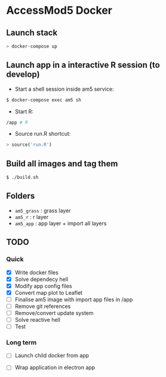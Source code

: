 # AccessMod5 Docker

##  Launch stack 

```sh
> docker-compose up
```

## Launch app in a interactive R session (to develop)

- Start a shell session inside am5 service:

```sh
$ docker-compose exec am5 sh
```

- Start R:

```sh
/app # R
```

- Source run.R shortcut:

```sh
> source('run.R')
```


## Build all images and tag them

```sh
$ ./build.sh
```

## Folders

  - `am5_grass` : grass layer
  - `am5_r` : r layer
  - `am5_app` : app layer + import all layers

##  TODO 
### Quick
  - [x] Write docker files
  - [x] Solve dependecy hell 
  - [x] Modify app config files
  - [x] Convert map plot to Leaflet
  - [ ] Finalise am5 image with import app files in /app
  - [ ] Remove git references
  - [ ] Remove/convert update system
  - [ ] Solve reactive hell
  - [ ] Test

### Long term
  - [ ] Launch child docker from app
  - [ ] Wrap application in electron app


